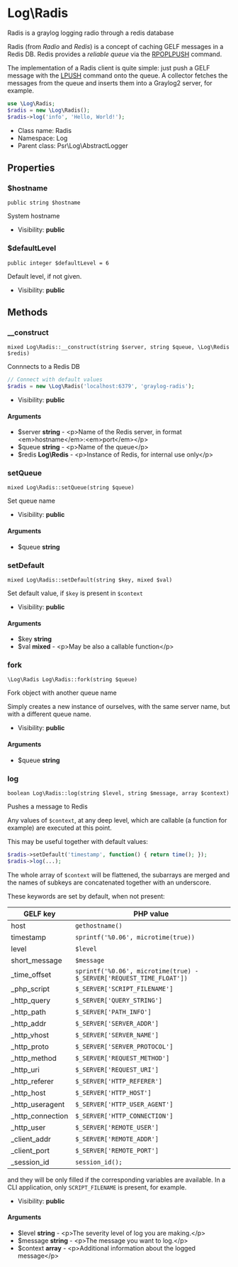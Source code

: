 Log\Radis
===============

Radis is a graylog logging radio through a redis database

Radis (from *Radio* and *Redis*) is a concept of caching GELF messages in a Redis DB. Redis provides a *reliable queue* via the [RPOPLPUSH](http://redis.io/commands/rpoplpush) command.

The implementation of a Radis client is quite simple: just push a GELF message with the [LPUSH](http://redis.io/commands/lpush) command onto the queue. A collector fetches the messages from the queue and inserts them into a Graylog2 server, for example.

```php
use \Log\Radis;
$radis = new \Log\Radis();
$radis->log('info', 'Hello, World!');
```


* Class name: Radis
* Namespace: Log
* Parent class: Psr\Log\AbstractLogger





Properties
----------


### $hostname

    public string $hostname

System hostname



* Visibility: **public**


### $defaultLevel

    public integer $defaultLevel = 6

Default level, if not given.



* Visibility: **public**


Methods
-------


### __construct

    mixed Log\Radis::__construct(string $server, string $queue, \Log\Redis $redis)

Connnects to a Redis DB

```php
// Connect with default values
$radis = new \Log\Radis('localhost:6379', 'graylog-radis');
```

* Visibility: **public**


#### Arguments
* $server **string** - &lt;p&gt;Name of the Redis server, in format &lt;em&gt;hostname&lt;/em&gt;:&lt;em&gt;port&lt;/em&gt;&lt;/p&gt;
* $queue **string** - &lt;p&gt;Name of the queue&lt;/p&gt;
* $redis **Log\Redis** - &lt;p&gt;Instance of Redis, for internal use only&lt;/p&gt;



### setQueue

    mixed Log\Radis::setQueue(string $queue)

Set queue name



* Visibility: **public**


#### Arguments
* $queue **string**



### setDefault

    mixed Log\Radis::setDefault(string $key, mixed $val)

Set default value, if `$key` is present in `$context`



* Visibility: **public**


#### Arguments
* $key **string**
* $val **mixed** - &lt;p&gt;May be also a callable function&lt;/p&gt;



### fork

    \Log\Radis Log\Radis::fork(string $queue)

Fork object with another queue name

Simply creates a new instance of ourselves, with the same server name, but with a different queue name.

* Visibility: **public**


#### Arguments
* $queue **string**



### log

    boolean Log\Radis::log(string $level, string $message, array $context)

Pushes a message to Redis

Any values of `$context`, at any deep level, which are callable (a function for example) are executed at this point.

This may be useful together with default values:

```php
$radis->setDefault('timestamp', function() { return time(); });
$radis->log(...);
```

The whole array of `$context` will be flattened, the subarrays are merged and the names of subkeys are concatenated together with an underscore.

These keywords are set by default, when not present:

| GELF key | PHP value |
| --- | --- |
| host             | `gethostname()` |
| timestamp        | `sprintf('%0.06', microtime(true))` |
| level            | `$level` |
| short_message    | `$message` |
| _time_offset     | `sprintf('%0.06', microtime(true) - $_SERVER['REQUEST_TIME_FLOAT'])` |
| _php_script      | `$_SERVER['SCRIPT_FILENAME']` |
| _http_query      | `$_SERVER['QUERY_STRING']` |
| _http_path       | `$_SERVER['PATH_INFO']` |
| _http_addr       | `$_SERVER['SERVER_ADDR']` |
| _http_vhost      | `$_SERVER['SERVER_NAME']` |
| _http_proto      | `$_SERVER['SERVER_PROTOCOL']` |
| _http_method     | `$_SERVER['REQUEST_METHOD']` |
| _http_uri        | `$_SERVER['REQUEST_URI']` |
| _http_referer    | `$_SERVER['HTTP_REFERER']` |
| _http_host       | `$_SERVER['HTTP_HOST']` |
| _http_useragent  | `$_SERVER['HTTP_USER_AGENT']` |
| _http_connection | `$_SERVER['HTTP_CONNECTION']` |
| _http_user       | `$_SERVER['REMOTE_USER']` |
| _client_addr     | `$_SERVER['REMOTE_ADDR']` |
| _client_port     | `$_SERVER['REMOTE_PORT']` |
| _session_id      | `session_id();` |

and they will be only filled if the corresponding variables are available. In a CLI application, only `SCRIPT_FILENAME` is present, for example.

* Visibility: **public**


#### Arguments
* $level **string** - &lt;p&gt;The severity level of log you are making.&lt;/p&gt;
* $message **string** - &lt;p&gt;The message you want to log.&lt;/p&gt;
* $context **array** - &lt;p&gt;Additional information about the logged message&lt;/p&gt;


